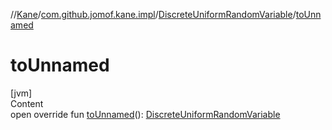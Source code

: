 //[Kane](../../index.md)/[com.github.jomof.kane.impl](../index.md)/[DiscreteUniformRandomVariable](index.md)/[toUnnamed](to-unnamed.md)



# toUnnamed  
[jvm]  
Content  
open override fun [toUnnamed](to-unnamed.md)(): [DiscreteUniformRandomVariable](index.md)  



